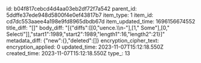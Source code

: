 id: b04f817cebcd4d4aa03eb2df72f7a542
parent_id: 5ddffe37ede948d5800f4e0ef43817b7
item_type: 1
item_id: cd7dc553aaee4a198e9fd8965dbdb67d
item_updated_time: 1696156674552
title_diff: "[]"
body_diff: "[{\"diffs\":[[0,\"uence.\\\n-\"],[1,\" Some\"],[0,\" Selecti\"]],\"start1\":1989,\"start2\":1989,\"length1\":16,\"length2\":21}]"
metadata_diff: {"new":{},"deleted":[]}
encryption_cipher_text: 
encryption_applied: 0
updated_time: 2023-11-07T15:12:18.550Z
created_time: 2023-11-07T15:12:18.550Z
type_: 13